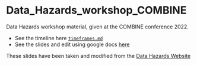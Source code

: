 # Data_Hazards_workshop_COMBINE
Data Hazards workshop material, given at the COMBINE conference 2022.

- See the timeline here [`timeframes.md`](timeframes.md)
- See the slides and edit using google docs [here](https://docs.google.com/presentation/d/1OvVyGjqNVzxN0DznCxk9HeJF6e1aZeJ6sDcIuUvm0b8/edit#slide=id.g118dc3aa1dc_0_88)

These slides have been taken and modified from the [Data Hazards Website](https://datahazards.com/contents/materials/workshop/setup.html)
